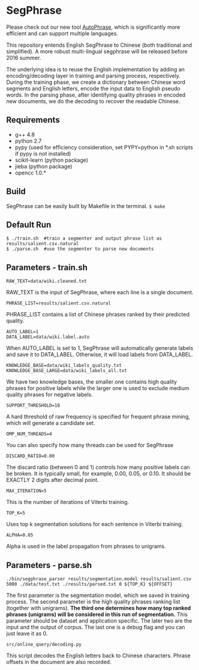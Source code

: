 # SegPhrase

Please check out our new tool
[AutoPhrase](https://github.com/shangjingbo1226/AutoPhrase), which is
significantly more efficient and can support multiple languages.

This repository entends English SegPhrase to Chinese (both traditional and
simplified). A more robust multi-lingual segphrase will be released before 2016
summer.

The underlying idea is to reuse the English implementation by adding an
encoding/decoding layer in training and parsing process, respectively. During
the training phase, we create a dictionary between Chinese word segments and
English letters, encode the input data to English pseudo words. In the parsing
phase, after identifying quality phrases in encoded new documents, we do the
decoding to recover the readable Chinese.

## Requirements

*   g++ 4.8
*   python 2.7
*   pypy (used for efficiency consideration, set PYPY=python in *.sh scripts if
    pypy is not installed)
*   scikit-learn (python package)
*   jieba (python package)
*   opencc 1.0.*

## Build

SegPhrase can be easily built by Makefile in the terminal. `$ make`

## Default Run

```
$ ./train.sh  #train a segmenter and output phrase list as results/salient.csv.natural
$ ./parse.sh  #use the segmenter to parse new documents
```

## Parameters - train.sh

```
RAW_TEXT=data/wiki.cleaned.txt
```

RAW_TEXT is the input of SegPhrase, where each line is a single document.

```
PHRASE_LIST=results/salient.csv.natural
```

PHRASE_LIST contains a list of Chinese phrases ranked by their predicted
quality.

```
AUTO_LABEL=1
DATA_LABEL=data/wiki.label.auto
```

When AUTO_LABEL is set to 1, SegPhrase will automatically generate labels and
save it to DATA_LABEL. Otherwise, it will load labels from DATA_LABEL.

```
KNOWLEDGE_BASE=data/wiki_labels_quality.txt
KNOWLEDGE_BASE_LARGE=data/wiki_labels_all.txt
```

We have two knowledge bases, the smaller one contains high quality phrases for
positive labels while the larger one is used to exclude medium quality phrases
for negative labels.

```
SUPPORT_THRESHOLD=10
```

A hard threshold of raw frequency is specified for frequent phrase mining, which
will generate a candidate set.

```
OMP_NUM_THREADS=4
```

You can also specify how many threads can be used for SegPhrase

```
DISCARD_RATIO=0.00
```

The discard ratio (between 0 and 1) controls how many positive labels can be
broken. It is typically small, for example, 0.00, 0.05, or 0.10. It should be
EXACTLY 2 digits after decimal point.

```
MAX_ITERATION=5
```

This is the number of iterations of Viterbi training.

```
TOP_K=5
```

Uses top k segmentation solutions for each sentence in Viterbi training.

```
ALPHA=0.85
```

Alpha is used in the label propagation from phrases to unigrams.

## Parameters - parse.sh

```
./bin/segphrase_parser results/segmentation.model results/salient.csv 5000 ./data/test.txt ./results/parsed.txt 0 ${TOP_K} ${OFFSET}
```

The first parameter is the segmentation model, which we saved in training
process. The second parameter is the high quality phrases ranking list (together
with unigrams). **The third one determines how many top ranked phrases
(unigrams) will be considered in this run of segmentation.** This parameter
should be dataset and application specific. The later two are the input and the
output of corpus. The last one is a debug flag and you can just leave it as 0.

```
src/online_query/decoding.py
```

This script decodes the English letters back to Chinese characters. Phrase
offsets in the document are also recorded.

